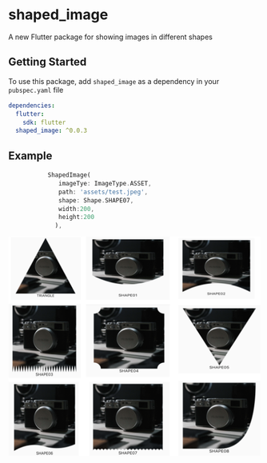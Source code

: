 # shaped_image

A new Flutter package for showing images in different shapes

## Getting Started
To use this package, add `shaped_image` as a dependency in your `pubspec.yaml` file

```yaml
dependencies:
  flutter:
    sdk: flutter
  shaped_image: ^0.0.3
```
## Example 

 ```dart
            ShapedImage(
               imageTye: ImageType.ASSET,
               path: 'assets/test.jpeg',
               shape: Shape.SHAPE07,
               width:200,
               height:200
              ),      
 ```

![alt text](https://raw.githubusercontent.com/harisvm/shaped_image/master/assets/shapes.png)


